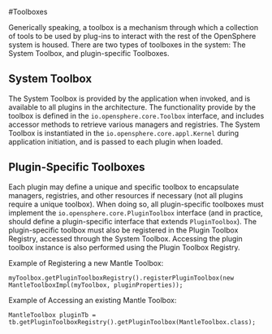 #Toolboxes

Generically speaking, a toolbox is a mechanism through which a collection of tools to be used by plug-ins to interact with the rest of the OpenSphere system is housed. There are two types of toolboxes in the system: The System Toolbox, and plugin-specific Toolboxes.

## System Toolbox
The System Toolbox is provided by the application when invoked, and is available to all plugins in the architecture. The functionality provide by the toolbox is defined in the `io.opensphere.core.Toolbox` interface, and includes accessor methods to retrieve various managers and registries. The System Toolbox is instantiated in the `io.opensphere.core.appl.Kernel` during application initiation, and is passed to each plugin when loaded.

## Plugin-Specific Toolboxes
Each plugin may define a unique and specific toolbox to encapsulate managers, registries, and other resources if necessary (not all plugins require a unique toolbox). When doing so, all plugin-specific toolboxes must implement the `io.opensphere.core.PluginToolbox` interface (and in practice, should define a plugin-specific interface that extends `PluginToolbox`). The plugin-specific toolbox must also be registered in the Plugin Toolbox Registry, accessed through the System Toolbox. Accessing the plugin toolbox instance is also performed using the Plugin Toolbox Registry.     

Example of Registering a new Mantle Toolbox:

    myToolbox.getPluginToolboxRegistry().registerPluginToolbox(new MantleToolboxImpl(myToolbox, pluginProperties));

Example of Accessing an existing Mantle Toolbox:

    MantleToolbox pluginTb = tb.getPluginToolboxRegistry().getPluginToolbox(MantleToolbox.class);    
